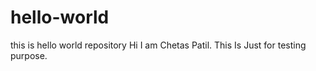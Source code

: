 # hello-world
this is hello world repository
Hi I am Chetas Patil. This Is Just for testing purpose.
